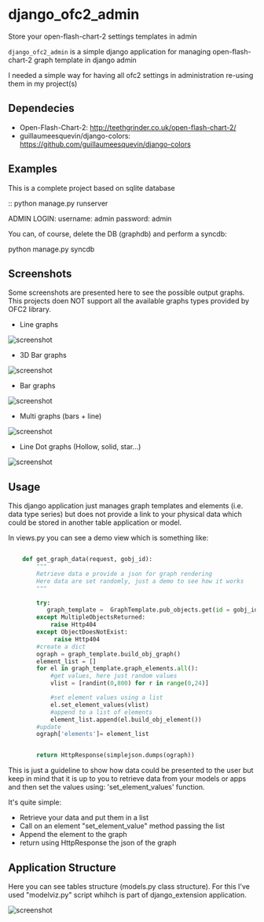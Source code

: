 django_ofc2_admin
=================

Store your open-flash-chart-2 settings templates in admin


``django_ofc2_admin`` is a simple django application for managing
open-flash-chart-2 graph template in django admin

I needed a simple way for having all ofc2 settings in administration re-using
them in my project(s)


Dependecies
-----------

* Open-Flash-Chart-2: http://teethgrinder.co.uk/open-flash-chart-2/
* guillaumeesquevin/django-colors: https://github.com/guillaumeesquevin/django-colors



Examples
--------

This is a complete project based on sqlite database

::
python manage.py runserver


ADMIN LOGIN:
  username: admin
  password: admin

You can, of course, delete the DB (graphdb) and perform a syncdb:

python manage.py syncdb




Screenshots
-----------------------

Some screenshots are presented here to see the possible output graphs.
This projects doen NOT support all the available graphs types provided by OFC2 library.

* Line graphs

![screenshot](https://github.com/hcsturix74/django_ofc2_admin/tree/master/screenshots/screenshot-1.png)

* 3D Bar graphs

![screenshot](https://github.com/hcsturix74/django_ofc2_admin/tree/master/screenshots/screenshot-2.png)


* Bar graphs

![screenshot](https://github.com/hcsturix74/django_ofc2_admin/tree/master/screenshots/screenshot-3.png)


* Multi graphs (bars + line)

![screenshot](https://github.com/hcsturix74/django_ofc2_admin/tree/master/screenshots/screenshot-4.png)


* Line Dot graphs (Hollow, solid, star...)

![screenshot](https://github.com/hcsturix74/django_ofc2_admin/tree/master/screenshots/screenshot-5.png)


Usage
-----------------------

This django application just manages graph templates and elements (i.e. data type series) but does not provide
a link to your physical data which could be stored in another table application or model.

In views.py you can see a demo view which is something like:

```python

    def get_graph_data(request, gobj_id):
        """
        Retrieve data e provide a json for graph rendering
        Here data are set randomly, just a demo to see how it works
        """

        try:
           graph_template =  GraphTemplate.pub_objects.get(id = gobj_id)
        except MultipleObjectsReturned:
            raise Http404
        except ObjectDoesNotExist:
             raise Http404
        #create a dict
        ograph = graph_template.build_obj_graph()
        element_list = []
        for el in graph_template.graph_elements.all():
            #get values, here just random values
            vlist = [randint(0,800) for r in range(0,24)]

            #set element values using a list
            el.set_element_values(vlist)
            #append to a list of elements
            element_list.append(el.build_obj_element())
        #update
        ograph['elements']= element_list


        return HttpResponse(simplejson.dumps(ograph))

```

This is just a guideline to show how data could be presented to the user but keep in mind that
it is up to you to retrieve data from your models or apps and then set the values using:
'set_element_values' function.

It's quite simple:
 * Retrieve your data and put them in a list
 * Call on an element "set_element_value" method passing the list
 * Append the element to the graph
 * return using HttpResponse the json of the graph





Application Structure
-----------------------------------------

Here you can see tables structure (models.py class structure).
For this I've used "modelviz.py" script whihch is part of django_extension application.

![screenshot](https://github.com/hcsturix74/django_ofc2_admin/tree/master/screenshots/ofcgraphs_models.png)